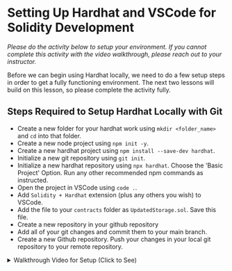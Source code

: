 # Setting Up Hardhat and VSCode for Solidity Development
*Please do the activity below to setup your environment.  If you cannot complete this activity with the video walkthrough, please reach out to your instructor.*

Before we can begin using Hardhat locally, we need to do a few setup steps in order to get a fully functioning environment. The next two lessons will build on this lesson, so please complete the activity fully.

## Steps Required to Setup Hardhat Locally with Git
- Create a new folder for your hardhat work using `mkdir <folder_name>` and `cd` into that folder.
- Create a new node project using `npm init -y`.
- Create a new hardhat project using `npm install --save-dev hardhat`.
- Initialize a new git repository using `git init`.
- Initialize a new hardhat repository using `npx hardhat`. Choose the 'Basic Project' Option. Run any other recommended npm commands as instructed.
- Open the project in VSCode using `code .`.
- Add `Solidity + Hardhat` extension (plus any others you wish) to VSCode.
- Add the file to your `contracts` folder as `UpdatedStorage.sol`. Save this file.
- Create a new repository in your github repository
- Add all of your git changes and commit them to your main branch.
- Create a new Github repository. Push your changes in your local git repository to your remote repository.

<details>
  <summary>Walkthrough Video for Setup (Click to See)</summary>
  VIDEO: https://www.loom.com/embed/d4709cd565644ab0a82eca5519da5d3b
</details>

